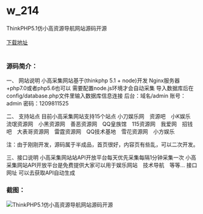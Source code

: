 # w_214
ThinkPHP5.1仿小高资源导航网站源码开源
<br/></br>
[下载地址](https://www.uuid2.com/214.html "下载地址")
<br/></br>
<h3>源码简介：</h3>
<p>一、 网站说明
小高采集网站基于(thinkphp 5.1 + node)开发
Nginx服务器+php7.0或者php5.6也可以
需要配置node.js环境才会自动采集
导入数据库后在config/database.php文件里输入数据库信息连接
后台：域名/admin 账号：admin 密码：1209811525

二、 支持站点
目前小高采集网站支持15个站点
小刀娱乐网 资源吧 小K娱乐 流氓资源网 小黑资源网 善恶资源网 QQ皇族馆 115资源网 我爱网 招钱吧 大表哥资源网 雷霆资源网 QQ技术基地 雪花资源网 小方娱乐

注：由于刚刚开发，源码属于半成品，首页很好，内容页有些乱，可以二次开发。

三、接口说明
小高采集网站站API开放平台每天优先采集每隔1分钟采集一次
小高采集网站API开放平台是免费提供大家可以用于娱乐网站 技术导航 等等...
接口网址 可以去获取API自动生成<p>
<h3>截图：</h3>
<img src="https://www.uuid2.com/wp-content/uploads/img/202105/2f24af7737.jpg" alt="ThinkPHP5.1仿小高资源导航网站源码开源">
